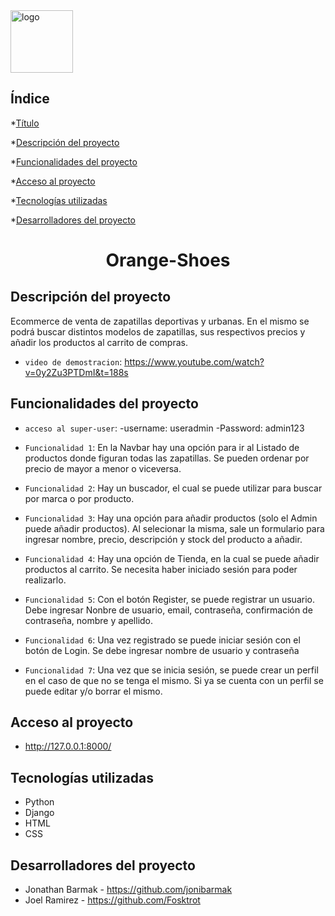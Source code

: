 <img width="100" alt="logo" src="https://user-images.githubusercontent.com/109324736/186760649-3a14f205-2d6f-44c6-8ca8-68301c802a77.png">

## Índice

*[Título](#Título)

*[Descripción del proyecto](#descripción-del-proyecto)

*[Funcionalidades del proyecto](#Funcionalidades-del-proyecto)

*[Acceso al proyecto](#acceso-proyecto)

*[Tecnologías utilizadas](#tecnologías-utilizadas)


*[Desarrolladores del proyecto](#Desarrolladores-del-proyecto)


<h1 align="center"> Orange-Shoes </h1> 


## Descripción del proyecto
Ecommerce de venta de zapatillas deportivas y urbanas. En el mismo se podrá buscar distintos modelos de zapatillas, sus respectivos precios y añadir los productos al carrito de compras. 

- `video de demostracion`: https://www.youtube.com/watch?v=0y2Zu3PTDmI&t=188s


## Funcionalidades del proyecto

- `acceso al super-user`: -username: useradmin
                          -Password:	admin123

- `Funcionalidad 1`: En la Navbar hay una opción para ir al Listado de productos donde figuran todas las zapatillas. Se pueden ordenar por precio de mayor a menor o viceversa. 
- `Funcionalidad 2`: Hay un buscador, el cual se puede utilizar para buscar por marca o por producto.
- `Funcionalidad 3`: Hay una opción para añadir productos (solo el Admin puede añadir productos). Al selecionar la misma, sale un formulario para ingresar nombre, precio, descripción y stock del producto a añadir.
- `Funcionalidad 4`: Hay una opción de Tienda, en la cual se puede añadir productos al carrito. Se necesita haber iniciado sesión para poder realizarlo.
- `Funcionalidad 5`: Con el botón Register, se puede registrar un usuario. Debe ingresar Nonbre de usuario, email, contraseña, confirmación de contraseña, nombre y apellido.
- `Funcionalidad 6`: Una vez registrado se puede iniciar sesión con el botón de Login. Se debe ingresar nombre de usuario y contraseña
- `Funcionalidad 7`: Una vez que se inicia sesión, se puede crear un perfil en el caso de que no se tenga el mismo. Si ya se cuenta con un perfil se puede editar y/o borrar el mismo.



## Acceso al proyecto
- http://127.0.0.1:8000/


## Tecnologías utilizadas
- Python
- Django
- HTML
- CSS




## Desarrolladores del proyecto
- Jonathan Barmak - https://github.com/jonibarmak
- Joel Ramirez - https://github.com/Fosktrot


